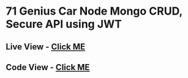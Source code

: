 # 71 Genius Car Node Mongo CRUD, Secure API using JWT
## Live View - [Click ME](https://car-doctor-70a24.web.app/)
## Code View - [Click ME](./my-app/src/routes/Routes.jsx)